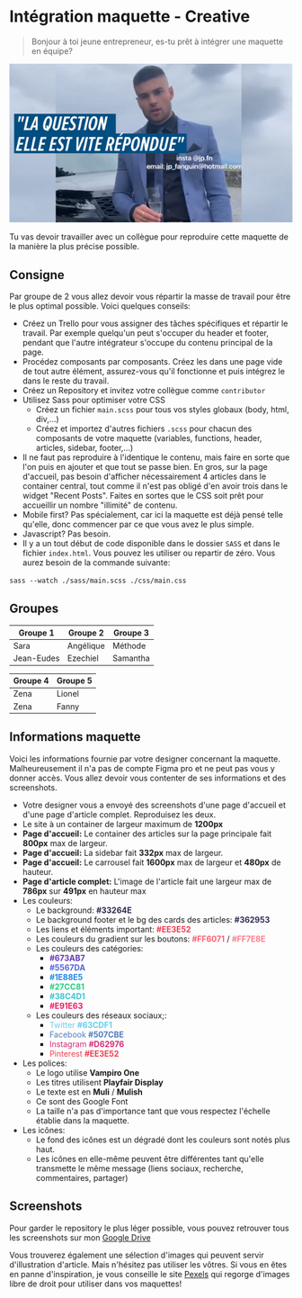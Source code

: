 # Intégration maquette - Creative

> Bonjour à toi jeune entrepreneur, es-tu prêt à intégrer une maquette en équipe?

![entrepreneur](../images/question-repondue.jpg)

Tu vas devoir travailler avec un collègue pour reproduire cette maquette de la manière la plus précise possible.

## Consigne

Par groupe de 2 vous allez devoir vous répartir la masse de travail pour être le plus optimal possible. Voici quelques conseils:

- Créez un Trello pour vous assigner des tâches spécifiques et répartir le travail. Par exemple quelqu'un peut s'occuper du header et footer, pendant que l'autre intégrateur s'occupe du contenu principal de la page.
- Procédez composants par composants. Créez les dans une page vide de tout autre élément, assurez-vous qu'il fonctionne et puis intégrez le dans le reste du travail.
- Créez un Repository et invitez votre collègue comme `contributor`
- Utilisez Sass pour optimiser votre CSS
  - Créez un fichier `main.scss` pour tous vos styles globaux (body, html, div,...)
  - Créez et importez d'autres fichiers `.scss` pour chacun des composants de votre maquette (variables, functions, header, articles, sidebar, footer,...)
- Il ne faut pas reproduire à l'identique le contenu, mais faire en sorte que l'on puis en ajouter et que tout se passe bien. En gros, sur la page d'accueil, pas besoin d'afficher nécessairement 4 articles dans le container central, tout comme il n'est pas obligé d'en avoir trois dans le widget "Recent Posts". Faites en sortes que le CSS soit prêt pour accueillir un nombre "illimité" de contenu.
- Mobile first? Pas spécialement, car ici la maquette est déjà pensé telle qu'elle, donc commencer par ce que vous avez le plus simple.
- Javascript? Pas besoin.
- Il y a un tout début de code disponible dans le dossier `SASS` et dans le fichier `index.html`. Vous pouvez les utiliser ou repartir de zéro. Vous aurez besoin de la commande suivante:

`sass --watch ./sass/main.scss ./css/main.css`

## Groupes

Groupe 1 | Groupe 2 | Groupe 3
--- | --- | ---
Sara | Angélique | Méthode
Jean-Eudes | Ezechiel | Samantha

Groupe 4 | Groupe 5
--- | ---
Zena | Lionel
Zena | Fanny 

## Informations maquette

Voici les informations fournie par votre designer concernant la maquette. Malheureusement il n'a pas de compte Figma pro et ne peut pas vous y donner accès. Vous allez devoir vous contenter de ses informations et des screenshots.

- Votre designer vous a envoyé des screenshots d'une page d'accueil et d'une page d'article complet. Reproduisez les deux.
- Le site à un container de largeur maximum de **1200px**
- **Page d'accueil:** Le container des articles sur la page principale fait **800px** max de largeur.
- **Page d'accueil:** La sidebar fait **332px** max de largeur.
- **Page d'accueil:** Le carrousel fait **1600px** max de largeur et **480px** de hauteur.
- **Page d'article complet:** L'image de l'article fait une largeur max de **786px** sur **491px** en hauteur max
- Les couleurs:
  - Le background: <span style="color:#33264E">**#33264E**</span>
  - Le background footer et le bg des cards des articles: <span style="color:#362953">**#362953**</span>
  - Les liens et éléments important: <span style="color:#EE3E52">**#EE3E52**</span>
  - Les couleurs du gradient sur les boutons: <span style="color:#FF6071">**#FF6071**</span> / <span style="color:#FF7E8E">**#FF7E8E**</span>
  - Les couleurs des catégories:
    - <span style="color:#673AB7">**#673AB7**</span>
    - <span style="color:#5567DA">**#5567DA**</span>
    - <span style="color:#1E88E5">**#1E88E5**</span>
    - <span style="color:#27CC81">**#27CC81**</span>
    - <span style="color:#38C4D1">**#38C4D1**</span>
    - <span style="color:#E91E63">**#E91E63**</span>
  - Les couleurs des réseaux sociaux;:
    - <span style="color:#63CDF1">Twitter **#63CDF1** </span>
    - <span style="color:#507CBE">Facebook **#507CBE** </span>
    - <span style="color:#D62976">Instagram **#D62976** </span>
    - <span style="color:#EE3E52">Pinterest **#EE3E52** </span>
- Les polices:
  - Le logo utilise **Vampiro One**
  - Les titres utilisent **Playfair Display**
  - Le texte est en **Muli** / **Mulish**
  - Ce sont des Google Font
  - La taille n'a pas d'importance tant que vous respectez l'échelle établie dans la maquette.
- Les icônes:
  - Le fond des icônes est un dégradé dont les couleurs sont notés plus haut.
  - Les icônes en elle-même peuvent être différentes tant qu'elle transmette le même message (liens sociaux, recherche, commentaires, partager)

## Screenshots

Pour garder le repository le plus léger possible, vous pouvez retrouver tous les screenshots sur mon [Google Drive](https://drive.google.com/drive/folders/1x6AU9gIeHi-FXgQAhRd5iG6twRYGevPP?usp=sharing)

Vous trouverez également une sélection d'images qui peuvent servir d'illustration d'article. Mais n'hésitez pas utiliser les vôtres. Si vous en êtes en panne d'inspiration, je vous conseille le site [Pexels](https://www.pexels.com/fr-fr/) qui regorge d'images libre de droit pour utiliser dans vos maquettes!
